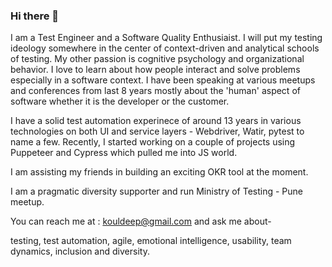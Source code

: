 ### Hi there 👋

I am a Test Engineer and a Software Quality Enthusiaist. I will put my testing ideology somewhere in the center of context-driven and analytical schools of testing.
My other passion is cognitive psychology and organizational behavior. I love to learn about how people interact and solve problems especially in a software context. I have been speaking at various meetups and conferences from last 8 years mostly about the 'human' aspect of software whether it is the developer or the customer.

I have a solid test automation experinece of around 13 years in various technologies on both UI and service layers -  Webdriver, Watir, pytest to name a few. Recently, I started working on a couple of projects using Puppeteer and Cypress which pulled me into JS world.

I am assisting my friends in building an exciting OKR tool at the moment.

I am a pragmatic diversity supporter and run Ministry of Testing - Pune meetup.

You can reach me at : kouldeep@gmail.com and ask me about-

testing, test automation, agile, emotional intelligence, usability, team dynamics, inclusion and diversity.

<!--
**dkoul/dkoul** is a ✨ _special_ ✨ repository because its `README.md` (this file) appears on your GitHub profile.

Here are some ideas to get you started:

- 🔭 I’m currently working on ...
- 🌱 I’m currently learning ...
- 👯 I’m looking to collaborate on ...
- 🤔 I’m looking for help with ...
- 💬 Ask me about ...
- 📫 How to reach me: ...
- 😄 Pronouns: ...
- ⚡ Fun fact: ...
-->
